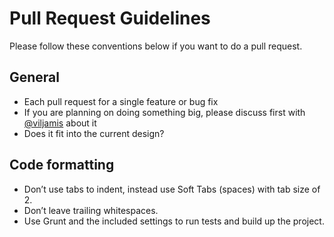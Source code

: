 # Pull Request Guidelines

Please follow these conventions below if you want to do a pull request.

## General

* Each pull request for a single feature or bug fix
* If you are planning on doing something big, please discuss first with [@viljamis](http://twitter.com/viljamis) about it
* Does it fit into the current design?

## Code formatting

* Don’t use tabs to indent, instead use Soft Tabs (spaces) with tab size of 2.
* Don’t leave trailing whitespaces.
* Use Grunt and the included settings to run tests and build up the project.
